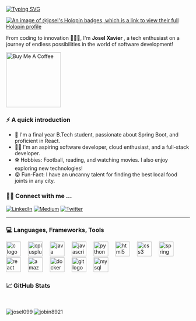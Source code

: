 <a href="https://git.io/typing-svg"><img src="https://readme-typing-svg.demolab.com?font=Montserrat&weight=500&size=29&duration=4000&pause=00&color=1C1EE2EE&vCenter=true&repeat=false&width=490&height=70&lines=Hi+there+!+%F0%9F%91%8B%F0%9F%8F%BC" alt="Typing SVG" /></a>


[![An image of @josel's Holopin badges, which is a link to view their full Holopin profile](https://holopin.me/josel)](https://holopin.io/@josel)


<p>From coding to innovation 🧑🏽‍💻, I'm <b>Josel Xavier </b> ,  a tech enthusiast on a journey of endless possibilities in the world of software development!</p>

<a href="https://www.buymeacoffee.com/Jobin" target="_blank"><img src="https://cdn.buymeacoffee.com/buttons/v2/default-red.png" alt="Buy Me A Coffee" width="150" ></a>


### ⚡️ A quick introduction

- 🌱 I'm a final year B.Tech student, passionate about Spring Boot, and proficient in React.
- 🤟🏻 I'm an aspiring software developer, cloud enthusiast, and a full-stack developer.
- ⚽ Hobbies: Football, reading, and watching movies. I also enjoy exploring new technologies!
- 😝 Fun-Fact: I have an uncanny talent for finding the best local food joints in any city.





<h3 align="left">🤝🏻 Connect with me ... </h3>

[![LinkedIn](https://img.shields.io/badge/LinkedIn-0077B5?style=for-the-badge&logo=linkedin&logoColor=white)](https://www.linkedin.com/in/josel099)
[![Medium](https://img.shields.io/badge/Medium-333333?style=for-the-badge&logo=medium&logoColor=white)](https://medium.com/@josel99)
[![Twitter](https://img.shields.io/badge/Twitter-1DA1F2?style=for-the-badge&logo=twitter&logoColor=white)](https://twitter.com/Josel_Xavier)

---

<h3 align="left"> 💻 Languages, Frameworks, Tools </h3>
<div align="left">
  <img src="https://cdn.jsdelivr.net/gh/devicons/devicon/icons/c/c-original.svg" height="40" alt="c logo"  />
  <img width="12" />
  <img src="https://cdn.jsdelivr.net/gh/devicons/devicon/icons/cplusplus/cplusplus-original.svg" height="40" alt="cplusplus logo"  />
  <img width="12" />
  <img src="https://cdn.jsdelivr.net/gh/devicons/devicon/icons/java/java-original.svg" height="40" alt="java logo"  />
  <img width="12" />
  <img src="https://cdn.jsdelivr.net/gh/devicons/devicon/icons/javascript/javascript-original.svg" height="40" alt="javascript logo"  />
  <img width="12" />
  <img src="https://cdn.jsdelivr.net/gh/devicons/devicon/icons/python/python-original.svg" height="40" alt="python logo"  />
  <img width="12" />
  <img src="https://cdn.jsdelivr.net/gh/devicons/devicon/icons/html5/html5-original.svg" height="40" alt="html5 logo"  />
  <img width="12" />
  <img src="https://cdn.jsdelivr.net/gh/devicons/devicon/icons/css3/css3-original.svg" height="40" alt="css3 logo"  />
  <img width="12" />
  <img src="https://cdn.jsdelivr.net/gh/devicons/devicon/icons/spring/spring-original.svg" height="40" alt="spring logo"  />
  <img width="12" />
  <img src="https://cdn.jsdelivr.net/gh/devicons/devicon/icons/react/react-original.svg" height="40" alt="react logo"  />
  <img width="12" />
  <img src="https://cdn.jsdelivr.net/gh/devicons/devicon/icons/amazonwebservices/amazonwebservices-original.svg" height="40" alt="amazonwebservices logo"  />
  <img width="12" />
  <img src="https://cdn.jsdelivr.net/gh/devicons/devicon/icons/docker/docker-original.svg" height="40" alt="docker logo"  />
  <img width="12" />
  <img src="https://cdn.jsdelivr.net/gh/devicons/devicon/icons/git/git-original.svg" height="40" alt="git logo"  />
  <img width="12" />
  <img src="https://cdn.jsdelivr.net/gh/devicons/devicon/icons/mysql/mysql-original-wordmark.svg" height="40" alt="mysql logo"  />
</div>


<h3 align="left"> 📈 GitHub Stats </h3>
<br>

<p><img align="left" src="https://github-readme-stats.vercel.app/api/top-langs?username=josel099&show_icons=true&locale=en&theme=transparent" alt="josel099" /></p>

<p><img align="center"  src="https://github-readme-streak-stats.herokuapp.com/?user=josel099&theme=transparent&"alt="jobin8921" /></p>
<!-- <p><img align="left" src="https://github-readme-stats.vercel.app/api?username=jobin8921&show_icons=true&theme=transparent&locale=en" alt="jobin8921" /></p> -->

